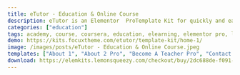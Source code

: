 ```yaml
---
title: eTutor - Education & Online Course
description: eTutor is an Elementor  ProTemplate Kit for quickly and easily creating websites for your school, course or agency using the Elementor Page Builder plugin for WordPress. This is not a WordPress theme. Template Kits contain page content for Elementor page builder. This kit has been optimized for use with the free Hello Elementor theme but may be used with most themes that support Elementor.
categories: ["education"]
tags: academy, course, coursera, education, elearning, elementor pro, learning, lms, school, teaching, tech, technology, tutor, tutorial
demo: https://kits.focuxtheme.com/etutor/template-kit/home-1/
image: /images/posts/eTutor - Education & Online Course.jpeg
templates: ["About 1", "About 2 Pro", "Become A Teacher Pro", "Contact 1", "Contact 2 Pro", "Courses List", "Global", "Home 1", "Home 2 Pro", "Pricing", "Support"]
download: https://elemkits.lemonsqueezy.com/checkout/buy/2dc688de-f091-4d27-a81a-86b676d299ed
---
```

